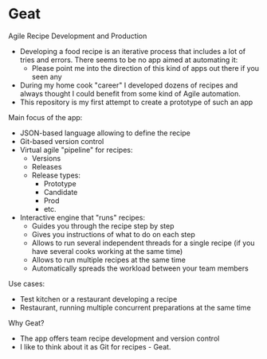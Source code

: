 # Geat
Agile Recipe Development and Production

- Developing a food recipe is an iterative process that includes a lot of tries and errors. There seems to be no app aimed at automating it:
    - Please point me into the direction of this kind of apps out there if you seen any
- During my home cook "career" I developed dozens of recipes and always thought I could benefit from some kind of Agile automation.
- This repository is my first attempt to create a prototype of such an app

Main focus of the app:

- JSON-based language allowing to define the recipe
- Git-based version control
- Virtual agile "pipeline" for recipes:
  - Versions
  - Releases
  - Release types:
    - Prototype
    - Candidate
    - Prod
    - etc.
- Interactive engine that "runs" recipes:
  - Guides you through the recipe step by step
  - Gives you instructions of what to do on each step
  - Allows to run several independent threads for a single recipe (if you have several cooks working at the same time)
  - Allows to run multiple recipes at the same time
  - Automatically spreads the workload between your team members

Use cases:

- Test kitchen or a restaurant developing a recipe
- Restaurant, running multiple concurrent preparations at the same time

Why Geat?

- The app offers team recipe development and version control
- I like to think about it as Git for recipes - Geat.